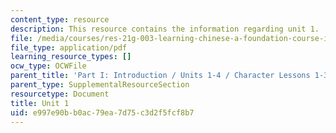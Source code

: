 ```yaml
---
content_type: resource
description: This resource contains the information regarding unit 1.
file: /media/courses/res-21g-003-learning-chinese-a-foundation-course-in-mandarin-spring-2011/e997e90bb0ac79ea7d75c3d2f5fcf8b7_MITRES_21G_003S11_unit01.pdf
file_type: application/pdf
learning_resource_types: []
ocw_type: OCWFile
parent_title: 'Part I: Introduction / Units 1-4 / Character Lessons 1-3'
parent_type: SupplementalResourceSection
resourcetype: Document
title: Unit 1
uid: e997e90b-b0ac-79ea-7d75-c3d2f5fcf8b7
---
```

